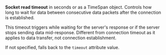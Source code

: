 **Socket read timeout** in seconds or as a TimeSpan object. Controls how long to wait for data between consecutive data packets after the connection is established.

This timeout triggers while waiting for the server's response or if the server stops sending data mid-response. Different from connection timeout as it applies to data transfer, not connection establishment.

If not specified, falls back to the `timeout` attribute value.